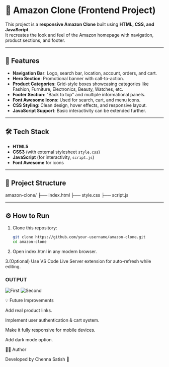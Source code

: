 # 🛒 Amazon Clone (Frontend Project)

This project is a **responsive Amazon Clone** built using **HTML, CSS, and JavaScript**.  
It recreates the look and feel of the Amazon homepage with navigation, product sections, and footer.  

---

## 🚀 Features
- **Navigation Bar**: Logo, search bar, location, account, orders, and cart.  
- **Hero Section**: Promotional banner with call-to-action.  
- **Product Categories**: Grid-style boxes showcasing categories like Fashion, Furniture, Electronics, Beauty, Watches, etc.  
- **Footer Section**: "Back to top" and multiple informational panels.  
- **Font Awesome Icons**: Used for search, cart, and menu icons.  
- **CSS Styling**: Clean design, hover effects, and responsive layout.  
- **JavaScript Support**: Basic interactivity can be extended further.  

---

## 🛠️ Tech Stack
- **HTML5**  
- **CSS3** (with external stylesheet `style.css`)  
- **JavaScript** (for interactivity, `script.js`)  
- **Font Awesome** for icons  

---

## 📂 Project Structure
amazon-clone/
├── index.html
├── style.css
├── script.js


---

## ⚙️ How to Run
1. Clone this repository:
   ```bash
   git clone https://github.com/your-username/amazon-clone.git
   cd amazon-clone
2. Open index.html in any modern browser.

3.(Optional) Use VS Code Live Server extension for auto-refresh while editing.

### OUTPUT
![First](first.png)
![Second](Second.png)

💡 Future Improvements

Add real product links.

Implement user authentication & cart system.

Make it fully responsive for mobile devices.

Add dark mode option.

👨‍💻 Author

Developed by Chenna Satish 🚀

